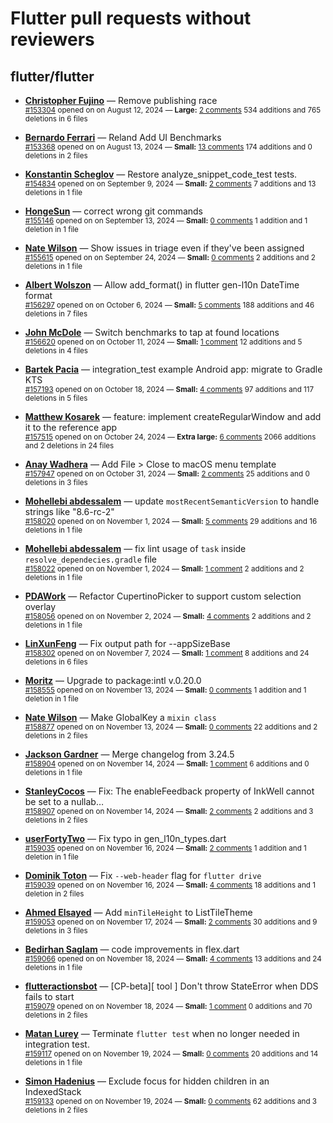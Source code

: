 # Flutter pull requests without reviewers

## flutter/flutter

* **[Christopher Fujino](https://github.com/christopherfujino)** &mdash; Remove publishing race<br />
  <sub>[#153304](https://github.com/flutter/flutter/pull/153304) opened on on August 12, 2024 &mdash; **Large:** [2 comments](https://github.com/flutter/flutter/pull/153304) 534 additions and 765 deletions in 6 files</sub><br />

* **[Bernardo Ferrari](https://github.com/bernaferrari)** &mdash; Reland Add UI Benchmarks<br />
  <sub>[#153368](https://github.com/flutter/flutter/pull/153368) opened on on August 13, 2024 &mdash; **Small:** [13 comments](https://github.com/flutter/flutter/pull/153368) 174 additions and 0 deletions in 2 files</sub><br />

* **[Konstantin Scheglov](https://github.com/scheglov)** &mdash; Restore analyze_snippet_code_test tests.<br />
  <sub>[#154834](https://github.com/flutter/flutter/pull/154834) opened on on September 9, 2024 &mdash; **Small:** [2 comments](https://github.com/flutter/flutter/pull/154834) 7 additions and 13 deletions in 1 file</sub><br />

* **[HongeSun](https://github.com/hongeSunCoder)** &mdash; correct wrong git commands<br />
  <sub>[#155146](https://github.com/flutter/flutter/pull/155146) opened on on September 13, 2024 &mdash; **Small:** [0 comments](https://github.com/flutter/flutter/pull/155146) 1 addition and 1 deletion in 1 file</sub><br />

* **[Nate Wilson](https://github.com/nate-thegrate)** &mdash; Show issues in triage even if they've been assigned<br />
  <sub>[#155615](https://github.com/flutter/flutter/pull/155615) opened on on September 24, 2024 &mdash; **Small:** [0 comments](https://github.com/flutter/flutter/pull/155615) 2 additions and 2 deletions in 1 file</sub><br />

* **[Albert Wolszon](https://github.com/Albert221)** &mdash; Allow add_format() in flutter gen-l10n DateTime format<br />
  <sub>[#156297](https://github.com/flutter/flutter/pull/156297) opened on on October 6, 2024 &mdash; **Small:** [5 comments](https://github.com/flutter/flutter/pull/156297) 188 additions and 46 deletions in 7 files</sub><br />

* **[John McDole](https://github.com/jtmcdole)** &mdash; Switch benchmarks to tap at found locations<br />
  <sub>[#156620](https://github.com/flutter/flutter/pull/156620) opened on on October 11, 2024 &mdash; **Small:** [1 comment](https://github.com/flutter/flutter/pull/156620) 12 additions and 5 deletions in 4 files</sub><br />

* **[Bartek Pacia](https://github.com/bartekpacia)** &mdash; integration_test example Android app: migrate to Gradle KTS<br />
  <sub>[#157193](https://github.com/flutter/flutter/pull/157193) opened on on October 18, 2024 &mdash; **Small:** [4 comments](https://github.com/flutter/flutter/pull/157193) 97 additions and 117 deletions in 5 files</sub><br />

* **[Matthew Kosarek](https://github.com/mattkae)** &mdash; feature: implement createRegularWindow and add it to the reference app<br />
  <sub>[#157515](https://github.com/flutter/flutter/pull/157515) opened on on October 24, 2024 &mdash; **Extra large:** [6 comments](https://github.com/flutter/flutter/pull/157515) 2066 additions and 2 deletions in 24 files</sub><br />

* **[Anay Wadhera](https://github.com/anayw2001)** &mdash; Add File > Close to macOS menu template<br />
  <sub>[#157947](https://github.com/flutter/flutter/pull/157947) opened on on October 31, 2024 &mdash; **Small:** [2 comments](https://github.com/flutter/flutter/pull/157947) 25 additions and 0 deletions in 3 files</sub><br />

* **[Mohellebi abdessalem](https://github.com/AbdeMohlbi)** &mdash; update `mostRecentSemanticVersion` to handle strings like "8.6-rc-2"<br />
  <sub>[#158020](https://github.com/flutter/flutter/pull/158020) opened on on November 1, 2024 &mdash; **Small:** [5 comments](https://github.com/flutter/flutter/pull/158020) 29 additions and 16 deletions in 1 file</sub><br />

* **[Mohellebi abdessalem](https://github.com/AbdeMohlbi)** &mdash; fix lint usage of `task` inside `resolve_dependecies.gradle` file<br />
  <sub>[#158022](https://github.com/flutter/flutter/pull/158022) opened on on November 1, 2024 &mdash; **Small:** [1 comment](https://github.com/flutter/flutter/pull/158022) 2 additions and 2 deletions in 1 file</sub><br />

* **[PDAWork](https://github.com/PDAWork)** &mdash; Refactor CupertinoPicker to support custom selection overlay<br />
  <sub>[#158056](https://github.com/flutter/flutter/pull/158056) opened on on November 2, 2024 &mdash; **Small:** [4 comments](https://github.com/flutter/flutter/pull/158056) 2 additions and 2 deletions in 1 file</sub><br />

* **[LinXunFeng](https://github.com/LinXunFeng)** &mdash; Fix output path for --appSizeBase<br />
  <sub>[#158302](https://github.com/flutter/flutter/pull/158302) opened on on November 7, 2024 &mdash; **Small:** [1 comment](https://github.com/flutter/flutter/pull/158302) 8 additions and 24 deletions in 6 files</sub><br />

* **[Moritz](https://github.com/mosuem)** &mdash; Upgrade to package:intl v.0.20.0<br />
  <sub>[#158555](https://github.com/flutter/flutter/pull/158555) opened on on November 13, 2024 &mdash; **Small:** [0 comments](https://github.com/flutter/flutter/pull/158555) 1 addition and 1 deletion in 1 file</sub><br />

* **[Nate Wilson](https://github.com/nate-thegrate)** &mdash; Make GlobalKey a `mixin class`<br />
  <sub>[#158877](https://github.com/flutter/flutter/pull/158877) opened on on November 13, 2024 &mdash; **Small:** [0 comments](https://github.com/flutter/flutter/pull/158877) 22 additions and 2 deletions in 2 files</sub><br />

* **[Jackson Gardner](https://github.com/eyebrowsoffire)** &mdash; Merge changelog from 3.24.5<br />
  <sub>[#158904](https://github.com/flutter/flutter/pull/158904) opened on on November 14, 2024 &mdash; **Small:** [1 comment](https://github.com/flutter/flutter/pull/158904) 6 additions and 0 deletions in 1 file</sub><br />

* **[StanleyCocos](https://github.com/StanleyCocos)** &mdash; Fix: The enableFeedback property of InkWell cannot be set to a nullab…<br />
  <sub>[#158907](https://github.com/flutter/flutter/pull/158907) opened on on November 14, 2024 &mdash; **Small:** [2 comments](https://github.com/flutter/flutter/pull/158907) 2 additions and 3 deletions in 2 files</sub><br />

* **[userFortyTwo](https://github.com/userFortyTwo)** &mdash; Fix typo in gen_l10n_types.dart<br />
  <sub>[#159035](https://github.com/flutter/flutter/pull/159035) opened on on November 16, 2024 &mdash; **Small:** [2 comments](https://github.com/flutter/flutter/pull/159035) 1 addition and 1 deletion in 1 file</sub><br />

* **[Dominik Toton](https://github.com/dtscalac)** &mdash; Fix `--web-header` flag for `flutter drive`<br />
  <sub>[#159039](https://github.com/flutter/flutter/pull/159039) opened on on November 16, 2024 &mdash; **Small:** [4 comments](https://github.com/flutter/flutter/pull/159039) 18 additions and 1 deletion in 2 files</sub><br />

* **[Ahmed Elsayed](https://github.com/AhmedLSayed9)** &mdash; Add `minTileHeight` to ListTileTheme<br />
  <sub>[#159053](https://github.com/flutter/flutter/pull/159053) opened on on November 17, 2024 &mdash; **Small:** [2 comments](https://github.com/flutter/flutter/pull/159053) 30 additions and 9 deletions in 3 files</sub><br />

* **[Bedirhan Saglam](https://github.com/bedirhanssaglam)** &mdash; code improvements in flex.dart<br />
  <sub>[#159066](https://github.com/flutter/flutter/pull/159066) opened on on November 18, 2024 &mdash; **Small:** [4 comments](https://github.com/flutter/flutter/pull/159066) 13 additions and 24 deletions in 1 file</sub><br />

* **[flutteractionsbot](https://github.com/flutteractionsbot)** &mdash; [CP-beta][ tool ] Don't throw StateError when DDS fails to start<br />
  <sub>[#159079](https://github.com/flutter/flutter/pull/159079) opened on on November 18, 2024 &mdash; **Small:** [1 comment](https://github.com/flutter/flutter/pull/159079) 0 additions and 70 deletions in 2 files</sub><br />

* **[Matan Lurey](https://github.com/matanlurey)** &mdash; Terminate `flutter test` when no longer needed in integration test.<br />
  <sub>[#159117](https://github.com/flutter/flutter/pull/159117) opened on on November 19, 2024 &mdash; **Small:** [0 comments](https://github.com/flutter/flutter/pull/159117) 20 additions and 14 deletions in 1 file</sub><br />

* **[Simon Hadenius](https://github.com/skimm3)** &mdash; Exclude focus for hidden children in an IndexedStack<br />
  <sub>[#159133](https://github.com/flutter/flutter/pull/159133) opened on on November 19, 2024 &mdash; **Small:** [0 comments](https://github.com/flutter/flutter/pull/159133) 62 additions and 3 deletions in 2 files</sub><br />

